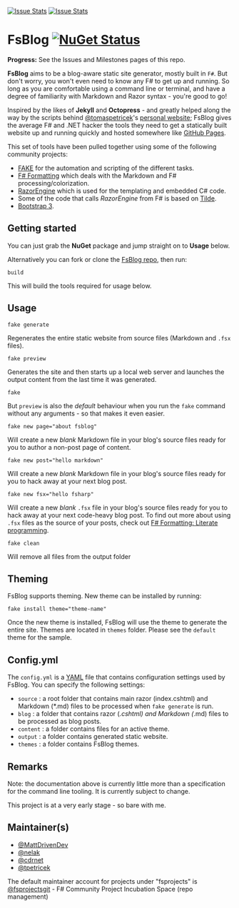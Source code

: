 [![Issue Stats](http://issuestats.com/github/fsprojects/FsBlog/badge/issue)](http://issuestats.com/github/fsprojects/FsBlog)
[![Issue Stats](http://issuestats.com/github/fsprojects/FsBlog/badge/pr)](http://issuestats.com/github/fsprojects/FsBlog)

# FsBlog [![NuGet Status](http://img.shields.io/nuget/v/FsBlog.svg?style=flat)](https://www.nuget.org/packages/FsBlog/)

**Progress:** See the Issues and Milestones pages of this repo.

**FsBlog** aims to be a blog-aware static site generator, mostly built in `F#`. But don't worry, you won't even need to know any F# to get up and running. So long as you are comfortable using a command line or terminal, and have a degree of familiarity with Markdown and Razor syntax - you're good to go!

Inspired by the likes of **Jekyll** and **Octopress** - and greatly helped along the way by the scripts behind [@tomaspetricek](https://twitter.com/tomaspetricek)'s [personal website](https://github.com/tpetricek/TomaspNet.Website); FsBlog gives the average F# and .NET hacker the tools they need to get a statically built website up and running quickly and hosted somewhere like [GitHub Pages](http://pages.github.com/).

This set of tools have been pulled together using some of the following community projects:

* [FAKE](http://fsharp.github.io/FAKE/) for the automation and scripting of the different tasks.
* [F# Formatting](http://tpetricek.github.io/FSharp.Formatting/) which deals with the Markdown and F# processing/colorization.
* [RazorEngine](https://github.com/Antaris/RazorEngine) which is used for the templating and embedded C# code.
* Some of the code that calls *RazorEngine* from F# is based on [Tilde](https://github.com/aktowns/tilde).
* [Bootstrap 3](http://getbootstrap.com/).

## Getting started

You can just grab the **NuGet** package and jump straight on to **Usage** below.

Alternatively you can fork or clone the [FsBlog repo](https://github.com/fsprojects/FsBlog), then run:

    build

This will build the tools required for usage below.

## Usage

    fake generate

Regenerates the entire static website from source files (Markdown and `.fsx` files).

    fake preview

Generates the site and then starts up a local web server and launches the output content from the last time it was generated.

    fake

But `preview` is also the *default* behaviour when you run the `fake` command without any arguments - so that makes it even easier.

    fake new page="about fsblog"

Will create a new *blank* Markdown file in your blog's source files ready for you to author a non-post page of content.

    fake new post="hello markdown"

Will create a new *blank* Markdown file in your blog's source files ready for you to hack away at your next blog post.

    fake new fsx="hello fsharp"

Will create a new *blank* `.fsx` file in your blog's source files ready for you to hack away at your next code-heavy blog post. To find out more about using `.fsx` files as the source of your posts, check out [F# Formatting: Literate programming](http://tpetricek.github.io/FSharp.Formatting/demo.html).
    
    fake clean

Will remove all files from the output folder

## Theming

FsBlog supports theming. New theme can be installed by running:

    fake install theme="theme-name"

Once the new theme is installed, FsBlog will use the theme to generate the entire site. Themes are located in `themes` folder. Please see the `default` theme for the sample.

## Config.yml

The `config.yml` is a [YAML](http://yaml.org/) file that contains configuration settings used by FsBlog. You can specify the following settings:
* `source` : a root folder that contains main razor (index.cshtml) and Markdown (*.md) files to be processed when `fake generate` is run.
* `blog` : a folder that contains razor (*.cshtml) and Markdown (*.md) files to be processed as blog posts.
* `content` : a folder contains files for an active theme.
* `output` : a folder contains generated static website.
* `themes` : a folder contains FsBlog themes.

## Remarks

Note: the documentation above is currently little more than a specification for the command line tooling. It is currently subject to change.

This project is at a very early stage - so bare with me.


## Maintainer(s)

- [@MattDrivenDev](https://github.com/MattDrivenDev)
- [@nelak](https://github.com/nelak)
- [@cdrnet](https://github.com/cdrnet)
- [@tpetricek](https://github.com/tpetricek)

The default maintainer account for projects under "fsprojects" is [@fsprojectsgit](https://github.com/fsprojectsgit) - F# Community Project Incubation Space (repo management)

